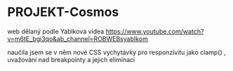 # PROJEKT-Cosmos

web dělaný podle Yablkova videa https://www.youtube.com/watch?v=m6tE_bgi3qo&ab_channel=ROBWEBsyablkom

naučila jsem se v něm nové CSS vychytávky pro responzivitu jako clamp() , uvažování nad breakpointy a jejich eliminaci
